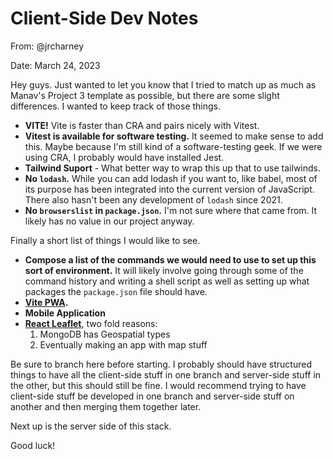 # Client-Side Dev Notes

From: @jrcharney

Date: March 24, 2023

Hey guys. Just wanted to let you know that I tried to match up as much as Manav's Project 3 template as possible, but there are some slight differences.  I wanted to keep track of those things.

- **VITE!** Vite is faster than CRA and pairs nicely with Vitest.
- **Vitest is available for software testing.** It seemed to make sense to add this. Maybe because I'm still kind of a software-testing geek.  If we were using CRA, I probably would have installed Jest.
- **Tailwind Suport** - What better way to wrap this up that to use tailwinds.
- **No `lodash`.** While you can add lodash if you want to, like babel, most of its purpose has been integrated into the current version of JavaScript.  There also hasn't been any development of `lodash` since 2021.
- **No `browserslist` in `package.json`.** I'm not sure where that came from. It likely has no value in our project anyway.

Finally a short list of things I would like to see.

- **Compose a list of the commands we would need to use to set up this sort of environment.** It will likely involve going through some of the command history and writing a shell script as well as setting up what packages the `package.json` file should have.
- **[Vite PWA](https://vite-pwa-org.netlify.app/).**
- **Mobile Application**
- **[React Leaflet](https://react-leaflet.js.org/)**, two fold reasons:
  1. MongoDB has Geospatial types
  2. Eventually making an app with map stuff

Be sure to branch here before starting. I probably should have structured things to have all the client-side stuff in one branch and server-side stuff in the other, but this should still be fine. I would recommend trying to have client-side stuff be developed in one branch and server-side stuff on another and then merging them together later.

Next up is the server side of this stack.

Good luck!
